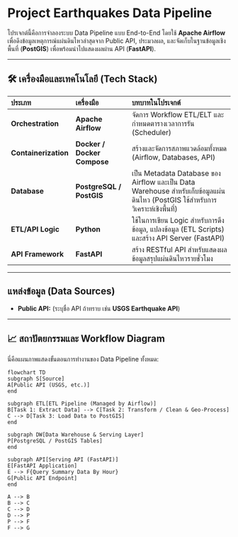 # Project Earthquakes Data Pipeline

โปรเจกต์นี้คือการจำลองระบบ Data Pipeline แบบ End-to-End โดยใช้ **Apache Airflow** เพื่อดึงข้อมูลเหตุการณ์แผ่นดินไหวล่าสุดจาก Public API, ประมวลผล, และจัดเก็บในฐานข้อมูลเชิงพื้นที่ (**PostGIS**) เพื่อพร้อมนำไปแสดงผลผ่าน API (**FastAPI**).

---

## 🛠️ เครื่องมือและเทคโนโลยี (Tech Stack)

| ประเภท | เครื่องมือ | บทบาทในโปรเจกต์ |
| :--- | :--- | :--- |
| **Orchestration** | **Apache Airflow** | จัดการ Workflow ETL/ELT และกำหนดตารางเวลาการรัน (Scheduler) |
| **Containerization** | **Docker / Docker Compose** | สร้างและจัดการสภาพแวดล้อมทั้งหมด (Airflow, Databases, API) |
| **Database** | **PostgreSQL / PostGIS** | เป็น Metadata Database ของ Airflow และเป็น Data Warehouse สำหรับเก็บข้อมูลแผ่นดินไหว (PostGIS ใช้สำหรับการวิเคราะห์เชิงพื้นที่) |
| **ETL/API Logic** | **Python** | ใช้ในการเขียน Logic สำหรับการดึงข้อมูล, แปลงข้อมูล (ETL Scripts) และสร้าง API Server (FastAPI) |
| **API Framework** | **FastAPI** | สร้าง RESTful API สำหรับแสดงผลข้อมูลสรุปแผ่นดินไหวรายชั่วโมง |

---

## แหล่งข้อมูล (Data Sources)

* **Public API:** (ระบุชื่อ API ถ้าทราบ เช่น **USGS Earthquake API**)

---

## 📈 สถาปัตยกรรมและ Workflow Diagram

นี่คือแผนภาพแสดงขั้นตอนการทำงานของ Data Pipeline ทั้งหมด:

```mermaid
flowchart TD
subgraph S[Source]
A[Public API (USGS, etc.)]
end

subgraph ETL[ETL Pipeline (Managed by Airflow)]
B[Task 1: Extract Data] --> C[Task 2: Transform / Clean & Geo-Process]
C --> D[Task 3: Load Data to PostGIS]
end

subgraph DW[Data Warehouse & Serving Layer]
P[PostgreSQL / PostGIS Tables]
end

subgraph API[Serving API (FastAPI)]
E[FastAPI Application]
E --> F{Query Summary Data By Hour}
G[Public API Endpoint]
end

A --> B
B --> C
C --> D
D --> P
P --> F
F --> G
